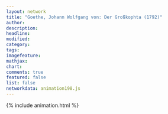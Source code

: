```yaml
---
layout: network
title: "Goethe, Johann Wolfgang von: Der Großkophta (1792)"
author:
description:
headline:
modified:
category:
tags:
imagefeature: 
mathjax: 
chart: 
comments: true
featured: false
list: false
networkdata: animation198.js
---
```

{% include animation.html %}
